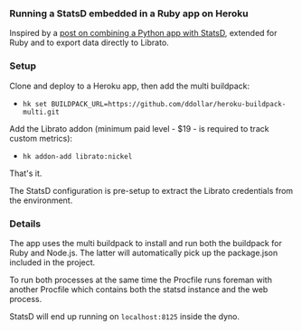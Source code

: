 ### Running a StatsD embedded in a Ruby app on Heroku

Inspired by a [post on combining a Python app with
StatsD](http://tartarus.org/james/diary/2013/04/18/running-statsd-on-heroku),
extended for Ruby and to export data directly to Librato.

### Setup

Clone and deploy to a Heroku app, then add the multi buildpack:

* `hk set BUILDPACK_URL=https://github.com/ddollar/heroku-buildpack-multi.git`

Add the Librato addon (minimum paid level - $19 - is required to track custom metrics):

* `hk addon-add librato:nickel`

That's it.

The StatsD configuration is pre-setup to extract the Librato credentials from
the environment.

### Details

The app uses the multi buildpack to install and run both the buildpack for Ruby
and Node.js. The latter will automatically pick up the package.json included in
the project.

To run both processes at the same time the Procfile runs foreman with another
Procfile which contains both the statsd instance and the web process.

StatsD will end up running on `localhost:8125` inside the dyno.
